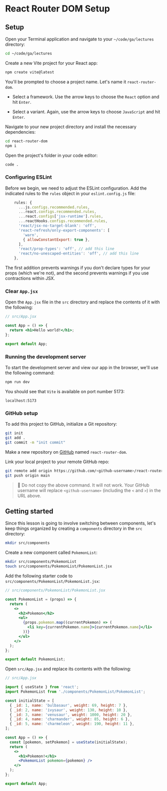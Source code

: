 <h1>
  <span class="headline">React Router DOM</span>
  <span class="subhead">Setup</span>
</h1>

## Setup

Open your Terminal application and navigate to your `~/code/ga/lectures` directory:

```bash
cd ~/code/ga/lectures
```

Create a new Vite project for your React app:

```bash
npm create vite@latest
```

You'll be prompted to choose a project name. Let's name it `react-router-dom`.

- Select a framework. Use the arrow keys to choose the `React` option and hit `Enter`.

- Select a variant. Again, use the arrow keys to choose `JavaScript` and hit `Enter`.

Navigate to your new project directory and install the necessary dependencies:

```bash
cd react-router-dom
npm i
```

Open the project's folder in your code editor:

```bash
code .
```

### Configuring ESLint

Before we begin, we need to adjust the ESLint configuration. Add the indicated rules to the `rules` object in your `eslint.config.js` file:

```javascript
    rules: {
      ...js.configs.recommended.rules,
      ...react.configs.recommended.rules,
      ...react.configs['jsx-runtime'].rules,
      ...reactHooks.configs.recommended.rules,
      'react/jsx-no-target-blank': 'off',
      'react-refresh/only-export-components': [
        'warn',
        { allowConstantExport: true },
      ],
      'react/prop-types': 'off', // add this line
      'react/no-unescaped-entities': 'off', // add this line
    },
```

The first addition prevents warnings if you don't declare types for your props (which we're not), and the second prevents warnings if you use contractions within JSX.

### Clear `App.jsx`

Open the `App.jsx` file in the `src` directory and replace the contents of it with the following:

```jsx
// src/App.jsx

const App = () => {
  return <h1>Hello world!</h1>;
};

export default App;
```

### Running the development server

To start the development server and view our app in the browser, we'll use the following command:

```bash
npm run dev
```

You should see that `Vite` is available on port number 5173:

```plaintext
localhost:5173
```

### GitHub setup

To add this project to GitHub, initialize a Git repository:

```bash
git init
git add .
git commit -m "init commit"
```

Make a new repository on [GitHub](https://github.com/) named `react-router-dom`.

Link your local project to your remote GitHub repo:

```bash
git remote add origin https://github.com/<github-username>/react-router-dom.git
git push origin main
```

> 🚨 Do not copy the above command. It will not work. Your GitHub username will replace `<github-username>` (including the `<` and `>`) in the URL above.

## Getting started

Since this lesson is going to involve switching between components, let's keep things organized by creating a `components` directory in the `src` directory:

```bash
mkdir src/components
```

Create a new component called `PokemonList`:

```bash
mkdir src/components/PokemonList
touch src/components/PokemonList/PokemonList.jsx
```

Add the following starter code to `src/components/PokemonList/PokemonList.jsx`:

```jsx
// src/components/PokemonList/PokemonList.jsx

const PokemonList = (props) => {
  return (
    <>
      <h2>Pokemon</h2>
      <ul>
        {props.pokemon.map((currentPokemon) => (
          <li key={currentPokemon.name}>{currentPokemon.name}</li>
        ))}
      </ul>
    </>
  );
};

export default PokemonList;
```

Open `src/App.jsx` and replace its contents with the following:

```jsx
// src/App.jsx

import { useState } from 'react';
import PokemonList from './components/PokemonList/PokemonList';

const initialState = [
  { _id: 1, name: 'bulbasaur', weight: 69, height: 7 },
  { _id: 2, name: 'ivysaur', weight: 130, height: 10 },
  { _id: 3, name: 'venusaur', weight: 1000, height: 20 },
  { _id: 4, name: 'charmander', weight: 85, height: 6 },
  { _id: 5, name: 'charmeleon', weight: 190, height: 11 },
];

const App = () => {
  const [pokemon, setPokemon] = useState(initialState);
  return (
    <>
      <h1>Pokemon!</h1>
      <PokemonList pokemon={pokemon} />
    </>
  );
};

export default App;
```
